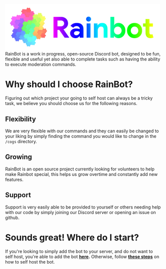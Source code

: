<img src="/img/wordmark.png" alt="RainBot Logo" width="500"/>
<br />
RainBot is a work in progress, open-source Discord bot, designed to be fun, flexible and useful yet also able to complete tasks such as having the ability to execute moderation  commands.

# Why should I choose RainBot?
Figuring out which project your going to self host can always be a tricky task, we believe you should choose us for the following reasons.
## Flexibility
We are very flexible with our commands and they can easily be changed to your liking by simply finding the command you would like to change in the `/cogs` directory.
## Growing
RainBot is an open source project currently looking for volunteers to help make Rainbot special, this helps us grow overtime and constantly add new features.
## Support
Support is very easily able to be provided to yourself or others needing help with our code by simply joining our Discord server or opening an issue on github.

# Sounds great! Where do I start?
If you're looking to simply add the bot to your server, and do not want to self host, you're able to add the bot **[here](https://discord.com/api/oauth2/authorize?client_id=530899015898759199&permissions=8&scope=bot).** Otherwise, follow **[these steps](/github_stuff/tutorial.md)** on how to self host the bot.
